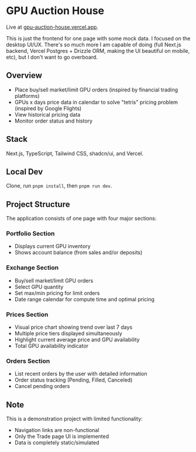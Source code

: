 # GPU Auction House

Live at [gpu-auction-house.vercel.app](https://gpu-auction-house.vercel.app).

This is just the frontend for one page with some mock data. I focused on the desktop UI/UX. There's so much more I am capable of doing (full Next.js backend, Vercel Postgres + Drizzle ORM, making the UI beautiful on mobile, etc), but I don't want to go overboard.

## Overview

-   Place buy/sell market/limit GPU orders (inspired by financial trading platforms)
-   GPUs x days price data in calendar to solve "tetris" pricing problem (inspired by Google Flights)
-   View historical pricing data
-   Monitor order status and history

## Stack

Next.js, TypeScript, Tailwind CSS, shadcn/ui, and Vercel.

## Local Dev

Clone, run `pnpm install`, then `pnpm run dev`.

## Project Structure

The application consists of one page with four major sections:

### Portfolio Section

-   Displays current GPU inventory
-   Shows account balance (from sales and/or deposits)

### Exchange Section

-   Buy/sell market/limit GPU orders
-   Select GPU quantity
-   Set max/min pricing for limit orders
-   Date range calendar for compute time and optimal pricing

### Prices Section

-   Visual price chart showing trend over last 7 days
-   Multiple price tiers displayed simultaneously
-   Highlight current average price and GPU availability
-   Total GPU availability indicator

### Orders Section

-   List recent orders by the user with detailed information
-   Order status tracking (Pending, Filled, Canceled)
-   Cancel pending orders

## Note

This is a demonstration project with limited functionality:

-   Navigation links are non-functional
-   Only the Trade page UI is implemented
-   Data is completely static/simulated
